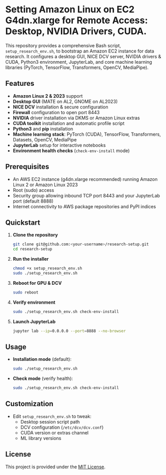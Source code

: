 # Setting Amazon Linux on EC2 G4dn.xlarge for Remote Access: Desktop, NVIDIA Drivers, CUDA. 

This repository provides a comprehensive Bash script, `setup_research_env.sh`, to bootstrap an Amazon EC2 instance for data research. It configures a desktop GUI, NICE DCV server, NVIDIA drivers & CUDA, Python3 environment, JupyterLab, and core machine learning libraries (PyTorch, TensorFlow, Transformers, OpenCV, MediaPipe).

## Features

- **Amazon Linux 2 & 2023** support
- **Desktop GUI** (MATE on AL2, GNOME on AL2023)
- **NICE DCV** installation & secure configuration
- **Firewall** configuration to open port 8443
- **NVIDIA** driver installation via DKMS or Amazon Linux extras
- **CUDA toolkit** installation and automatic profile script
- **Python3** and **pip** installation
- **Machine learning stack**: PyTorch (CUDA), TensorFlow, Transformers, Datasets, OpenCV, MediaPipe
- **JupyterLab** setup for interactive notebooks
- **Environment health checks** (`check-env-install` mode)

## Prerequisites

- An AWS EC2 instance (g4dn.xlarge recommended) running Amazon Linux 2 or Amazon Linux 2023
- Root (sudo) access
- Security group allowing inbound TCP port 8443 and your JupyterLab port (default 8888)
- Internet connectivity to AWS package repositories and PyPI indices

## Quickstart

1. **Clone the repository**
   ```bash
   git clone git@github.com:<your-username>/research-setup.git
   cd research-setup
   ```

2. **Run the installer**
   ```bash
   chmod +x setup_research_env.sh
   sudo ./setup_research_env.sh
   ```

3. **Reboot for GPU & DCV**
   ```bash
   sudo reboot
   ```

4. **Verify environment**
   ```bash
   sudo ./setup_research_env.sh check-env-install
   ```

5. **Launch JupyterLab**
   ```bash
   jupyter lab --ip=0.0.0.0 --port=8888 --no-browser
   ```

## Usage

- **Installation mode** (default):
  ```bash
  sudo ./setup_research_env.sh
  ```

- **Check mode** (verify health):
  ```bash
  sudo ./setup_research_env.sh check-env-install
  ```

## Customization

- Edit `setup_research_env.sh` to tweak:
  - Desktop session script path
  - DCV configuration (`/etc/dcv/dcv.conf`)
  - CUDA version or extras channel
  - ML library versions

## License

This project is provided under the [MIT License](LICENSE).


